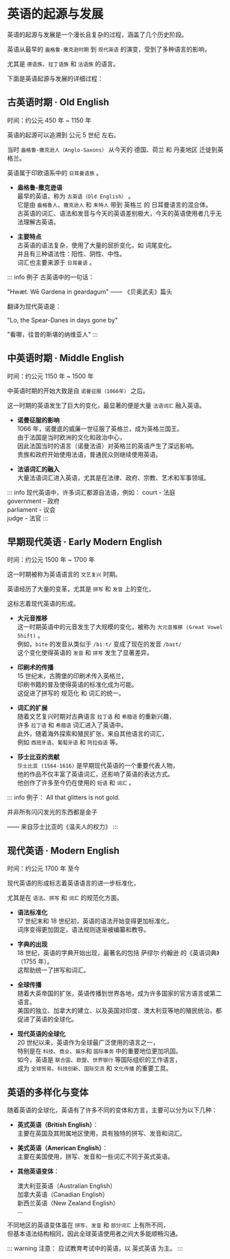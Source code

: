 # 英语的起源与发展

英语的起源与发展是一个漫长且复杂的过程，涵盖了几个历史阶段。

英语从最早的 `盎格鲁-撒克逊时期` 到 `现代英语` 的演变，受到了多种语言的影响，

尤其是 `德语族`、`拉丁语族` 和 `法语族` 的语言。

下面是英语起源与发展的详细过程：

## 古英语时期 · Old English

时间：约公元 450 年 ~ 1150 年

英语的起源可以追溯到 公元 5 世纪 左右。

当时 `盎格鲁-撒克逊人（Anglo-Saxons）` 从今天的 德国、荷兰 和 丹麦地区 迁徙到英格兰。

英语属于印欧语系中的 `日耳曼语族` 。

- **盎格鲁-撒克逊语**  
  最早的英语，称为 `古英语（Old English）` 。  
  它是由 `盎格鲁人`、`撒克逊人` 和 `朱特人` 带到 英格兰 的 日耳曼语言的混合体。  
  古英语的词汇、语法和发音与今天的英语差别极大，今天的英语使用者几乎无法理解古英语。

- **主要特点**  
  古英语的语法复杂，使用了大量的屈折变化，如 词尾变化。  
  并且有三种语法性：阳性、阴性、中性。  
  词汇也主要来源于 `日耳曼语` 。

::: info 例子
古英语中的一句话：

"Hwæt. Wē Gardena in geardagum" —— 《贝奥武夫》篇头

翻译为现代英语是：

"Lo, the Spear-Danes in days gone by"

"看哪，往昔的斯堪的纳维亚人"
:::

## 中英语时期 · Middle English

时间：约公元 1150 年 ~ 1500 年

中英语时期的开始大致是自 `诺曼征服（1066年）` 之后。

这一时期的英语发生了巨大的变化，最显著的便是大量 `法语词汇` 融入英语。

- **诺曼征服的影响**  
  1066 年，诺曼底的威廉一世征服了英格兰，成为英格兰国王。  
  由于法国是当时欧洲的文化和政治中心，  
  因此法国当时的语言（诺曼法语）对英格兰的英语产生了深远影响。  
  贵族和政府开始使用法语，普通民众则继续使用英语。

- **法语词汇的融入**  
  大量法语词汇进入英语，尤其是在法律、政府、宗教、艺术和军事领域。

::: info 现代英语中，许多词汇都源自法语，例如：
court - 法庭  
government - 政府  
parliament - 议会  
judge - 法官
:::

## 早期现代英语 · Early Modern English

时间：约公元 1500 年 ~ 1700 年

这一时期被称为英语语言的 `文艺复兴` 时期。

英语经历了大量的变革，尤其是 `拼写` 和 `发音` 上的变化，

这标志着现代英语的形成。

- **大元音推移**  
  这一时期英语中的元音发生了大规模的变化，被称为 `大元音推移 (Great Vowel Shift)` 。  
  例如，`bite` 的发音从类似于 `/biːt/` 变成了现在的发音 `/baɪt/`  
  这个变化使得英语的 `发音` 和 `拼写` 发生了显著差异。

- **印刷术的传播**  
  15 世纪末，古腾堡的印刷术传入英格兰，  
  印刷书籍的普及使得英语的标准化成为可能。  
  这促进了拼写的 规范化 和 词汇的统一。

- **词汇的扩展**  
  随着文艺复兴时期对古典语言 `拉丁语` 和 `希腊语` 的重新兴趣，  
  许多 `拉丁语` 和 `希腊语` 词汇进入了英语中。  
  此外，随着海外探索和殖民扩张，来自其他语言的词汇，  
  例如 `西班牙语`、`葡萄牙语` 和 `阿拉伯语` 等。

- **莎士比亚的贡献**  
  `莎士比亚 (1564-1616)` 是早期现代英语的一个重要代表人物，  
  他的作品不仅丰富了英语词汇，还影响了英语的表达方式。  
  他创作了许多至今仍在使用的 `短语` 和 `词汇` 。

::: info 例子：
All that glitters is not gold.

并非所有闪闪发光的东西都是金子

—— 来自莎士比亚的《温夫人的权力》
:::

## 现代英语 · Modern English

时间：约公元 1700 年 至今

现代英语的形成标志着英语语言的进一步标准化，

尤其是在 `语法`、`拼写` 和 `词汇` 的规范化方面。

- **语法标准化**  
  17 世纪末和 18 世纪初，英语的语法开始变得更加标准化，  
  词序变得更加固定，语法规则逐渐被编纂和教导。

- **字典的出现**  
  18 世纪，英语的字典开始出现，最著名的包括 萨缪尔·约翰逊 的《英语词典》（1755 年）。  
  这帮助统一了拼写和词汇。

- **全球传播**  
  随着大英帝国的扩张，英语传播到世界各地，成为许多国家的官方语言或第二语言。  
  美国的独立、加拿大的建立、以及英国对印度、澳大利亚等地的殖民统治，都促进了英语的全球化。

- **现代英语的全球化**  
  20 世纪以来，英语作为全球最广泛使用的语言之一，  
  特别是在 `科技`、`商业`、`娱乐`和 `国际事务` 中的重要地位更加巩固。  
  如今，英语是 `联合国`、`欧盟`、`世界银行` 等国际组织的工作语言，  
  成为 `全球贸易`、`科技创新`、`国际交流` 和 `文化传播` 的重要工具。

## 英语的多样化与变体

随着英语的全球化，英语有了许多不同的变体和方言，主要可以分为以下几种：

- **英式英语（British English）**：  
  主要在英国及其附属地区使用，具有独特的拼写、发音和词汇。

- **美式英语（American English）**：  
  主要在美国使用，拼写、发音和一些词汇不同于英式英语。

- **其他英语变体**：

  澳大利亚英语（Australian English）  
  加拿大英语（Canadian English）  
  新西兰英语（New Zealand English）  
  ...

不同地区的英语变体虽在 `拼写`、`发音` 和 `部分词汇` 上有所不同，  
但基本语法结构相同，因此全球英语使用者之间大多能顺畅沟通。

::: warning 注意：
应试教育考试中的英语，以 英式英语 为主。
:::

